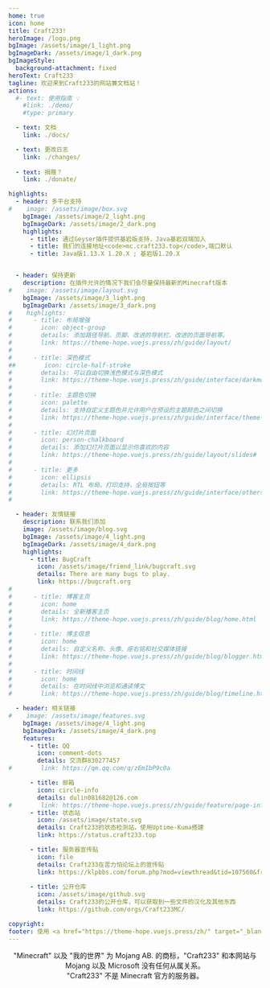 ```yaml
---
home: true
icon: home
title: Craft233!
heroImage: /logo.png
bgImage: /assets/image/1_light.png
bgImageDark: /assets/image/1_dark.png
bgImageStyle:
  background-attachment: fixed
heroText: Craft233
tagline: 欢迎来到Craft233的网站兼文档站！
actions:
  #- text: 使用指南 💡
    #link: ./demo/
    #type: primary

  - text: 文档
    link: ./docs/

  - text: 更改日志
    link: ./changes/
 
  - text: 捐赠？
    link: ./donate/

highlights:
  - header: 多平台支持
#    image: /assets/image/box.svg
    bgImage: /assets/image/2_light.png
    bgImageDark: /assets/image/2_dark.png
    highlights:
      - title: 通过Geyser插件提供基岩版支持，Java基岩双端加入
      - title: 我们的连接地址<code>mc.craft233.top</code>,端口默认
      - title: Java版1.13.X 1.20.X ; 基岩版1.20.X


  - header: 保持更新
    description: 在插件允许的情况下我们会尽量保持最新的Minecraft版本
#    image: /assets/image/layout.svg
    bgImage: /assets/image/3_light.png
    bgImageDark: /assets/image/3_dark.png
#    highlights:
#      - title: 布局增强
#        icon: object-group
#        details: 添加路径导航、页脚、改进的导航栏、改进的页面导航等。
#        link: https://theme-hope.vuejs.press/zh/guide/layout/
#
#      - title: 深色模式
##        icon: circle-half-stroke
#        details: 可以自由切换浅色模式与深色模式
#        link: https://theme-hope.vuejs.press/zh/guide/interface/darkmode.html
#
#      - title: 主题色切换
#        icon: palette
#        details: 支持自定义主题色并允许用户在预设的主题颜色之间切换
#        link: https://theme-hope.vuejs.press/zh/guide/interface/theme-color.html#
#
#      - title: 幻灯片页面
#        icon: person-chalkboard
#        details: 添加幻灯片页面以显示你喜欢的内容
#        link: https://theme-hope.vuejs.press/zh/guide/layout/slides#
#
#      - title: 更多
#        icon: ellipsis
#        details: RTL 布局，打印支持，全局按钮等
#        link: https://theme-hope.vuejs.press/zh/guide/interface/others.html
#

  - header: 友情链接
    description: 联系我们添加
    image: /assets/image/blog.svg
    bgImage: /assets/image/4_light.png
    bgImageDark: /assets/image/4_dark.png
    highlights:
      - title: BugCraft
        icon: /assets/image/friend_link/bugcraft.svg
        details: There are many bugs to play.
        link: https://bugcraft.org
#
#      - title: 博客主页
#        icon: home
#        details: 全新播客主页
#        link: https://theme-hope.vuejs.press/zh/guide/blog/home.html
#
#      - title: 博主信息
#        icon: home
#        details: 自定义名称、头像、座右铭和社交媒体链接
#        link: https://theme-hope.vuejs.press/zh/guide/blog/blogger.html
#
#      - title: 时间线
#        icon: home
#        details: 在时间线中浏览和通读博文
#        link: https://theme-hope.vuejs.press/zh/guide/blog/timeline.html

  - header: 相关链接
#    image: /assets/image/features.svg
    bgImage: /assets/image/4_light.png
    bgImageDark: /assets/image/4_dark.png
    features:
      - title: QQ
        icon: comment-dots
        details: 交流群830277457
#        link: https://qm.qq.com/q/zEmIbP9c0a

      - title: 邮箱
        icon: circle-info
        details: dulin081682@126.com
#        link: https://theme-hope.vuejs.press/zh/guide/feature/page-info.html
      - title: 状态站
        icon: /assets/image/state.svg
        details: Craft233的状态检测站，使用Uptime-Kuma搭建
        link: https://status.craft233.top

      - title: 服务器宣传贴
        icon: file
        details: Craft233在苦力怕论坛上的宣传贴
        link: https://klpbbs.com/forum.php?mod=viewthread&tid=107560&fromuid=549914
      
      - title: 公开仓库
        icon: /assets/image/github.svg
        details: Craft233的公开仓库，可以获取到一些文件的汉化及其他东西
        link: https://github.com/orgs/Craft233MC/

copyright: 
footer: 使用 <a href="https://theme-hope.vuejs.press/zh/" target="_blank">VuePress Theme Hope</a> 主题 | Copyleft© 2023 Craft233  <a href="https://icp.gov.moe/?keyword=20232336" target="_blank">萌ICP备20232336号</a>  
---
```

<center>"Minecraft" 以及 "我的世界" 为 Mojang AB. 的商标，"Craft233" 和本网站与 Mojang 以及 Microsoft 没有任何从属关系。</center>
<center>"Craft233" 不是 Minecraft 官方的服务器。</center>
<!-- 这是项目主页的案例。你可以在这里放置你的主体内容。-->

<!-- 想要使用此布局，你需要在页面 front matter 中设置 `home: true`。-->

<!-- 配置项的相关说明详见 [项目主页配置](https://theme-hope.vuejs.press/zh/guide/layout/home/)。-->

